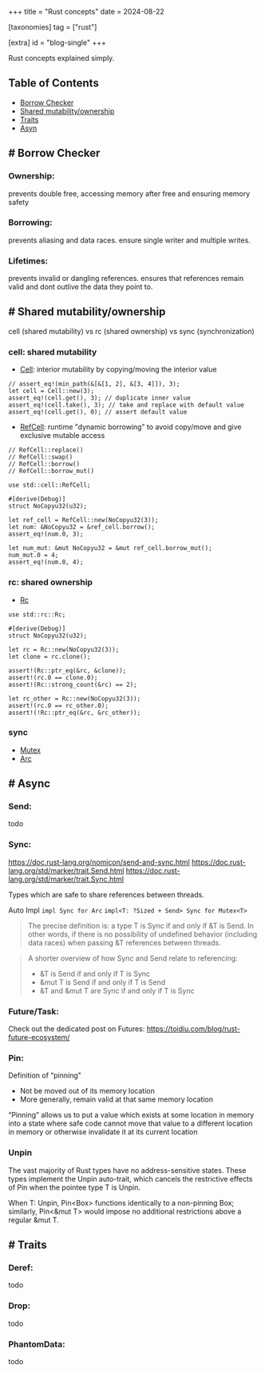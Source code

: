 +++
title = "Rust concepts"
date = 2024-08-22

[taxonomies]
tag = ["rust"]

[extra]
id = "blog-single"
+++

Rust concepts explained simply.

<!-- more -->

## Table of Contents
- [Borrow Checker](#borrow)
- [Shared mutability/ownership](#mutability)
- [Traits](#traits)
- [Asyn](#async)

## <a name="borrow">#</a> Borrow Checker
### Ownership:
prevents double free, accessing memory after free and ensuring memory safety

### Borrowing:
prevents aliasing and data races. ensure single writer and multiple writes.

### Lifetimes:
prevents invalid or dangling references. ensures that references remain valid
and dont outlive the data they point to.


## <a name="mutability">#</a> Shared mutability/ownership

cell (shared mutability) vs rc (shared ownership) vs sync (synchronization)

### cell: shared mutability
- [Cell](https://doc.rust-lang.org/std/cell/struct.Cell.html): interior mutability by copying/moving the interior value
```
// assert_eq!(min_path(&[&[1, 2], &[3, 4]]), 3);
let cell = Cell::new(3);
assert_eq!(cell.get(), 3); // duplicate inner value
assert_eq!(cell.take(), 3); // take and replace with default value
assert_eq!(cell.get(), 0); // assert default value
```

- [RefCell](https://doc.rust-lang.org/std/cell/struct.RefCell.html): runtime "dynamic borrowing" to avoid copy/move and give exclusive mutable access
```
// RefCell::replace()
// RefCell::swap()
// RefCell::borrow()
// RefCell::borrow_mut()

use std::cell::RefCell;

#[derive(Debug)]
struct NoCopyu32(u32);

let ref_cell = RefCell::new(NoCopyu32(3));
let num: &NoCopyu32 = &ref_cell.borrow();
assert_eq!(num.0, 3);

let num_mut: &mut NoCopyu32 = &mut ref_cell.borrow_mut();
num_mut.0 = 4;
assert_eq!(num.0, 4);
```

### rc: shared ownership
- [Rc](https://doc.rust-lang.org/std/rc/struct.Rc.html)
```
use std::rc::Rc;

#[derive(Debug)]
struct NoCopyu32(u32);

let rc = Rc::new(NoCopyu32(3));
let clone = rc.clone();

assert!(Rc::ptr_eq(&rc, &clone));
assert!(rc.0 == clone.0);
assert!(Rc::strong_count(&rc) == 2);

let rc_other = Rc::new(NoCopyu32(3));
assert!(rc.0 == rc_other.0);
assert!(!Rc::ptr_eq(&rc, &rc_other));
```

### sync
- [Mutex](https://doc.rust-lang.org/std/sync/struct.Mutex.html)
- [Arc](https://doc.rust-lang.org/std/sync/struct.Arc.html)

## <a name="async">#</a> Async

### Send:
todo
### Sync:
https://doc.rust-lang.org/nomicon/send-and-sync.html
https://doc.rust-lang.org/std/marker/trait.Send.html
https://doc.rust-lang.org/std/marker/trait.Sync.html

Types which are safe to share references between threads.

Auto Impl
`impl Sync for Arc`
`impl<T: ?Sized + Send> Sync for Mutex<T>`

> The precise definition is: a type T is Sync if and only if &T is Send. In
other words, if there is no possibility of undefined behavior (including data
races) when passing &T references between threads.


> A shorter overview of how Sync and Send relate to referencing:
>
> - &T is Send if and only if T is Sync
> - &mut T is Send if and only if T is Send
> - &T and &mut T are Sync if and only if T is Sync



### Future/Task:
Check out the dedicated post on Futures: https://toidiu.com/blog/rust-future-ecosystem/

### Pin:
Definition of “pinning"
- Not be moved out of its memory location
- More generally, remain valid at that same memory location

“Pinning” allows us to put a value which exists at some location in memory into
a state where safe code cannot move that value to a different location in memory
or otherwise invalidate it at its current location

### Unpin
The vast majority of Rust types have no address-sensitive states. These types
implement the Unpin auto-trait, which cancels the restrictive effects of Pin
when the pointee type T is Unpin.

When T: Unpin, Pin<Box<T>> functions identically to a non-pinning Box<T>;
similarly, Pin<&mut T> would impose no additional restrictions above a regular
&mut T.

## <a name="traits">#</a> Traits
### Deref:
todo
### Drop:
todo
### PhantomData:
todo

